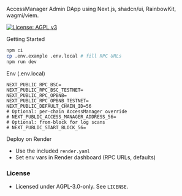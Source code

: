 AccessManager Admin DApp using Next.js, shadcn/ui, RainbowKit, wagmi/viem.

[![License: AGPL v3](https://img.shields.io/badge/License-AGPL_v3-blue.svg)](LICENSE)

Getting Started

```bash
npm ci
cp .env.example .env.local # fill RPC URLs
npm run dev
```

Env (.env.local)

```
NEXT_PUBLIC_RPC_BSC=
NEXT_PUBLIC_RPC_BSC_TESTNET=
NEXT_PUBLIC_RPC_OPBNB=
NEXT_PUBLIC_RPC_OPBNB_TESTNET=
NEXT_PUBLIC_DEFAULT_CHAIN_ID=56
# Optional: per-chain AccessManager override
# NEXT_PUBLIC_ACCESS_MANAGER_ADDRESS_56=
# Optional: from-block for log scans
# NEXT_PUBLIC_START_BLOCK_56=
```

Deploy on Render

- Use the included `render.yaml`
- Set env vars in Render dashboard (RPC URLs, defaults)

### License

- Licensed under AGPL-3.0-only. See `LICENSE`.
